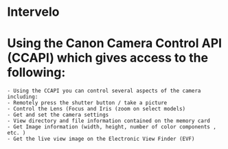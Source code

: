 # Intervelo
 
# Using the Canon Camera Control API (CCAPI) which gives access to the following:
    - Using the CCAPI you can control several aspects of the camera including:
    - Remotely press the shutter button / take a picture
    - Control the Lens (Focus and Iris (zoom on select models)
    - Get and set the camera settings
    - View directory and file information contained on the memory card
    - Get Image information (width, height, number of color components , etc. )
    - Get the live view image on the Electronic View Finder (EVF)


    
